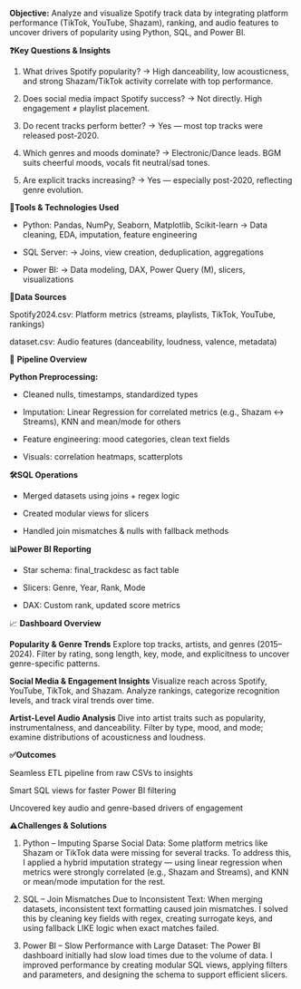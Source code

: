 **Objective:**
Analyze and visualize Spotify track data by integrating platform performance (TikTok, YouTube, Shazam), ranking, and audio features to uncover drivers of popularity using Python, SQL, and Power BI.

**❓Key Questions & Insights**

1. What drives Spotify popularity?
→ High danceability, low acousticness, and strong Shazam/TikTok activity correlate with top performance.

2. Does social media impact Spotify success?
→ Not directly. High engagement ≠ playlist placement.

3. Do recent tracks perform better?
→ Yes — most top tracks were released post-2020.

4. Which genres and moods dominate?
→ Electronic/Dance leads. BGM suits cheerful moods, vocals fit neutral/sad tones.

5. Are explicit tracks increasing?
→ Yes — especially post-2020, reflecting genre evolution.

🧰**Tools & Technologies Used**

* Python: Pandas, NumPy, Seaborn, Matplotlib, Scikit-learn
→ Data cleaning, EDA, imputation, feature engineering

* SQL Server:
→ Joins, view creation, deduplication, aggregations

* Power BI:
→ Data modeling, DAX, Power Query (M), slicers, visualizations

📂**Data Sources**

Spotify2024.csv: Platform metrics (streams, playlists, TikTok, YouTube, rankings)

dataset.csv: Audio features (danceability, loudness, valence, metadata)

🔄 **Pipeline Overview**

**Python Preprocessing:** 

* Cleaned nulls, timestamps, standardized types

* Imputation: Linear Regression for correlated metrics (e.g., Shazam ↔ Streams), KNN and mean/mode for others

* Feature engineering: mood categories, clean text fields

* Visuals: correlation heatmaps, scatterplots

**🛠️SQL Operations**

* Merged datasets using joins + regex logic

* Created modular views for slicers

* Handled join mismatches & nulls with fallback methods

**📊Power BI Reporting**

* Star schema: final_trackdesc as fact table

* Slicers: Genre, Year, Rank, Mode

* DAX: Custom rank, updated score metrics

📈 **Dashboard Overview**

**Popularity & Genre Trends**
Explore top tracks, artists, and genres (2015–2024). Filter by rating, song length, key, mode, and explicitness to uncover genre-specific patterns.

**Social Media & Engagement Insights**
Visualize reach across Spotify, YouTube, TikTok, and Shazam. Analyze rankings, categorize recognition levels, and track viral trends over time.

**Artist-Level Audio Analysis**
Dive into artist traits such as popularity, instrumentalness, and danceability. Filter by type, mood, and mode; examine distributions of acousticness and loudness.


**✅Outcomes**

Seamless ETL pipeline from raw CSVs to insights

Smart SQL views for faster Power BI filtering

Uncovered key audio and genre-based drivers of engagement

**⚠️Challenges & Solutions**

1. Python – Imputing Sparse Social Data:
Some platform metrics like Shazam or TikTok data were missing for several tracks. To address this, I applied a hybrid imputation strategy — using linear regression when metrics were strongly correlated (e.g., Shazam and Streams), and KNN or mean/mode imputation for the rest.

2. SQL – Join Mismatches Due to Inconsistent Text:
When merging datasets, inconsistent text formatting caused join mismatches. I solved this by cleaning key fields with regex, creating surrogate keys, and using fallback LIKE logic when exact matches failed.

3. Power BI – Slow Performance with Large Dataset:
The Power BI dashboard initially had slow load times due to the volume of data. I improved performance by creating modular SQL views, applying filters and parameters, and designing the schema to support efficient slicers.


